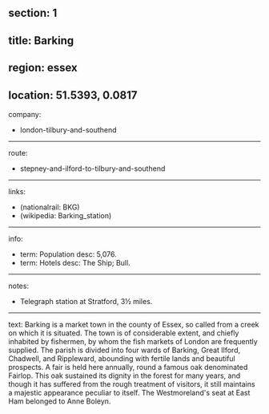 section: 1
----
title: Barking
----
region: essex
----
location: 51.5393, 0.0817
----
company:
- london-tilbury-and-southend
----
route:
- stepney-and-ilford-to-tilbury-and-southend
----
links:
- (nationalrail: BKG)
- (wikipedia: Barking_station)
----
info:
- term: Population
  desc: 5,076.
- term: Hotels
  desc: The Ship; Bull.
----
notes:
- Telegraph station at Stratford, 3½ miles.
----
text: Barking is a market town in the county of Essex, so called from a creek on which it is situated. The town is of considerable extent, and chiefly inhabited by fishermen, by whom the fish markets of London are frequently supplied. The parish is divided into four wards of Barking, Great Ilford, Chadwell, and Rippleward, abounding with fertile lands and beautiful prospects. A fair is held here annually, round a famous oak denominated Fairlop. This oak sustained its dignity in the forest for many years, and though it has suffered from the rough treatment of visitors, it still maintains a majestic appearance peculiar to itself. The Westmoreland's seat at East Ham belonged to Anne Boleyn.
